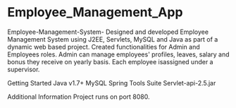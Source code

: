 # Employee_Management_App

Employee-Management-System-
Designed and developed Employee Management System using J2EE, Servlets, MySQL and Java as part of a dynamic web based project. Created functionalities for Admin and Employees roles. Admin can manage employees' profiles, leaves, salary and bonus they receive on yearly basis. Each employee isassigned under a supervisor.

Getting Started
Java v1.7+
MySQL
Spring Tools Suite
Servlet-api-2.5.jar

Additional Information
Project runs on port 8080.
